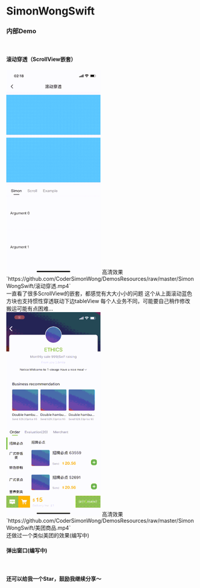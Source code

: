 
# SimonWongSwift

### 内部Demo

<br>

#### 滚动穿透（ScrollView嵌套）

<img src="./GithubImages/滚动穿透.gif" width="250px" />
高清效果 
`https://github.com/CoderSimonWong/DemosResources/raw/master/SimonWongSwift/滚动穿透.mp4`
<br>
一直看了很多ScrollView的嵌套，都感觉有大大小小的问题
这个从上面滚动蓝色方块也支持惯性穿透联动下边tableView
每个人业务不同，可能要自己稍作修改
搬运可能有点困难...
<br>
<img src="./GithubImages/美团商品.gif" width="250px" />
高清效果
`https://github.com/CoderSimonWong/DemosResources/raw/master/SimonWongSwift/美团商品.mp4`
<br>
还做过一个类似美团的效果(编写中)
<br>

#### 弹出窗口(编写中)

<br>

#### 还可以给我一个Star，鼓励我继续分享～
